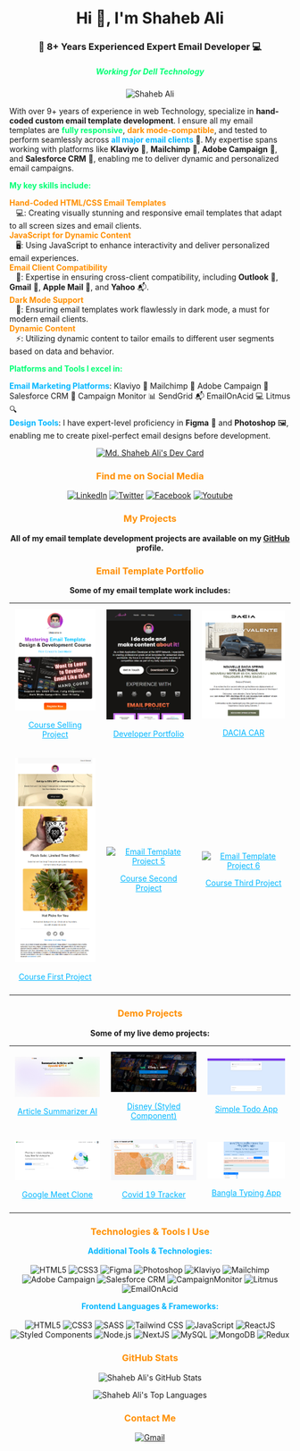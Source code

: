 <h1 align="center">Hi 👋, I'm Shaheb Ali</h1> 
<h3 align="center">📧 8+ Years Experienced Expert Email Developer 💻</h3>
<h5 align="center" style="color:#00ff74">Working for Dell Technology</h5>

<p align="center">
  <img src="https://komarev.com/ghpvc/?username=systembugbd" alt="Shaheb Ali" />
 
</p>

<div style="max-width: 700px; margin: 0 auto; text-align: left;">
  <p  align="left" >
    With over 9+ years of experience in web Technology, specialize in <strong>hand-coded custom email template development</strong>. I ensure all my email templates are <strong style="color:#00ff74">fully responsive</strong>, <strong style="color:#ff8f00">dark mode-compatible</strong>, and tested to perform seamlessly across <strong style="color:#02b7ff">all major email clients</strong> 📨. My expertise spans working with platforms like <strong>Klaviyo</strong> 📧, <strong>Mailchimp</strong> 🐝, <strong>Adobe Campaign</strong> 🎨, and <strong>Salesforce CRM</strong> 🚀, enabling me to deliver dynamic and personalized email campaigns.
  </p>

  <p align="left">
    <strong style="color:#00ff74">My key skills include:</strong>
    <ul style="list-style-type: none; padding: 0; text-align:left">
      <li><strong style="color:#ff8f00">Hand-Coded HTML/CSS Email Templates</strong><br/> &nbsp; &nbsp;💻: Creating visually stunning and responsive email templates that adapt to all screen sizes and email clients.</li>
      <li><strong style="color:#ff8f00">JavaScript for Dynamic Content</strong><br/> &nbsp; &nbsp;🖥️: Using JavaScript to enhance interactivity and deliver personalized email experiences.</li>
      <li><strong style="color:#ff8f00">Email Client Compatibility</strong><br/> &nbsp; &nbsp;📱: Expertise in ensuring cross-client compatibility, including <strong>Outlook</strong> 📧, <strong>Gmail</strong> 📩, <strong>Apple Mail</strong> 🍏, and <strong>Yahoo</strong> 📬.</li>
      <li><strong style="color:#ff8f00">Dark Mode Support</strong><br/> &nbsp; &nbsp;🌙: Ensuring email templates work flawlessly in dark mode, a must for modern email clients.</li>
      <li><strong style="color:#ff8f00">Dynamic Content</strong><br/> &nbsp; &nbsp;⚡: Utilizing dynamic content to tailor emails to different user segments based on data and behavior.</li>
    </ul>
  </p>

  <p>
    <strong style="color:#00ff74">Platforms and Tools I excel in:</strong>
    <ul style="list-style-type: none; padding: 0;">
      <li><strong style="color:#02b7ff">Email Marketing Platforms</strong>: Klaviyo 📧 Mailchimp 🐝 Adobe Campaign 🎨 Salesforce CRM 🚀 Campaign Monitor 📊 SendGrid 📬 EmailOnAcid 💻 Litmus 🔍
</li>
      <li><strong style="color:#02b7ff">Design Tools</strong>: I have expert-level proficiency in <strong>Figma</strong> 🎨 and <strong>Photoshop</strong> 🖼️, enabling me to create pixel-perfect email designs before development.</li>
    </ul>
  </p>

<p align="center">
  <a href="https://app.daily.dev/mdshahebali"><img src="https://api.daily.dev/devcards/v2/60ZZnJqUI0Can0i4Haj6N.png?r=p8g" width="356" alt="Md. Shaheb Ali's Dev Card"/></a>
</p>

<h3 align="center" style="color:#ff8f00">Find me on Social Media</h3>

<p align="center">
  <a href="https://www.linkedin.com/in/md-shaheb-ali-wwwdon/" target="_blank"><img src="https://img.shields.io/badge/linkedin-%231E77B5.svg?&style=for-the-badge&logo=linkedin&logoColor=white" alt="LinkedIn" /></a>
  <a href="https://twitter.com/md_shaheb_ali" target="_blank"><img src="https://img.shields.io/badge/twitter-%2300acee.svg?&style=for-the-badge&logo=twitter&logoColor=white" alt="Twitter" /></a>
  <!-- <a href="https://www.behance.net/wwwdonus" target="_blank"><img src="https://img.shields.io/badge/behance-%23191919.svg?&style=for-the-badge&logo=behance&logoColor=white" alt="Behance" /></a> -->
  <a href="https://www.facebook.com/learnwithshaheb/?notif_id=1732716760404351&notif_t=page_user_activity&ref=notif" target="_blank"><img src="https://img.shields.io/badge/facebook-%231877F2.svg?&style=for-the-badge&logo=facebook&logoColor=white" alt="Facebook" /></a>
  <a href="https://www.youtube.com/@learnwithshaheb" target="_blank"><img src="https://img.shields.io/badge/youtube-%23FF0000.svg?&style=for-the-badge&logo=youtube&logoColor=white" alt="Youtube" /></a>
</p>

<h3 align="center" style="color:#ff8f00">My Projects</h3>

<p align="center">
  <strong>All of my email template development projects are available on my <a href="https://github.com/ShahebAli247bd" target="blank">GitHub</a> profile.</strong>
</p>

<h3 align="center" style="color:#ff8f00">Email Template Portfolio</h3>

<p align="center">
  <strong>Some of my email template work includes:</strong>
</p>
<div align="center">
  <table style="width: 100%; max-width: 800px; border-collapse: collapse;">
    <tr>
        <td style="text-align: center; padding: 10px;">
        <a href="https://shahebali247bd.github.io/Mastering-Email-Template-101/" target="_blank" style="color:#02b7ff; text-align:center">
          <img src="https://raw.githubusercontent.com/ShahebAli247bd/all-email-template/refs/heads/main/email/course.gif" alt="Email Template Project 2" width="200" height="auto"/>
        </a>
        <p><a href="https://shahebali247bd.github.io/Mastering-Email-Template-101/" target="_blank" style="color:#02b7ff; text-align:center">Course Selling Project</a></p>
      </td>
       <td style="text-align: center; padding: 10px;">
        <a href="https://shahebali247bd.github.io/email-template-portfolio/" target="_blank" style="color:#02b7ff; text-align:center">
          <img src="https://raw.githubusercontent.com/ShahebAli247bd/all-email-template/refs/heads/main/email/profile.gif" alt="Email Template Project 3" width="200" height="auto"/>
        </a>
        <p><a href="https://shahebali247bd.github.io/email-template-portfolio/" target="_blank" style="color:#02b7ff; text-align:center">Developer Portfolio</a></p>
      </td>
      <td style="text-align: center; padding: 10px;">
        <a href="https://shahebali247bd.github.io/dacia-edm/" target="_blank" style="color:#02b7ff; text-align:center">
          <img src="https://raw.githubusercontent.com/ShahebAli247bd/all-email-template/refs/heads/main/email/dacia.gif" alt="Email Template Project 1" width="200" height="auto"/>
        </a>
        <p><a href="https://shahebali247bd.github.io/dacia-edm/" target="_blank" style="color:#02b7ff; text-align:center">DACIA CAR</a></p>
      </td>     
    </tr>
    <tr>
      <td style="text-align: center; padding: 10px;">
        <a href="https://shahebali247bd.github.io/course-project-1/" target="_blank" style="color:#02b7ff; text-align:center">
          <img src="https://raw.githubusercontent.com/ShahebAli247bd/all-email-template/refs/heads/main/email/first-project.gif" alt="Email Template Project 4" width="200" height="auto"/>
        </a>
        <p><a href="https://shahebali247bd.github.io/course-project-1/" target="_blank" style="color:#02b7ff; text-align:center">Course First Project</a></p>
      </td>
      <td style="text-align: center; padding: 10px;">
        <a href="https://demo-link-for-email-template.com" target="_blank" style="color:#02b7ff; text-align:center">
          <img src="https://via.placeholder.com/200x100.png?text=Email+Template+5" alt="Email Template Project 5" width="200" height="100"/>
        </a>
        <p><a href="https://demo-link-for-email-template.com" target="_blank" style="color:#02b7ff; text-align:center">Course Second Project</a></p>
      </td>
      <td style="text-align: center; padding: 10px;">
        <a href="https://demo-link-for-email-template.com" target="_blank" style="color:#02b7ff; text-align:center">
          <img src="https://via.placeholder.com/200x100.png?text=Email+Template+6" alt="Email Template Project 6" width="200" height="100"/>
        </a>
        <p><a href="https://demo-link-for-email-template.com" target="_blank" style="color:#02b7ff; text-align:center">Course Third Project</a></p>
      </td>
    </tr>
  </table>
</div>

<h3 align="center" style="color:#ff8f00">Demo Projects</h3>
<p align="center">
  <strong> Some of my live demo projects:</strong>
</p>

 <div align="center">
  <table style="width: 100%; max-width: 1000px; border-collapse: collapse;">
    <tr>
      <td style="text-align: center; padding: 10px;">
        <a href="https://article-summarizer-ai-by-shaheb.netlify.app/" target="_blank" style="color:#02b7ff; text-align:center">
          <img src="https://raw.githubusercontent.com/ShahebAli247bd/all-email-template/refs/heads/main/app/article-summary.gif" alt="Article Summarizer AI" width="200" height="auto"/>
        </a>
        <p><a href="https://article-summarizer-ai-by-shaheb.netlify.app/" target="_blank" style="color:#02b7ff; text-align:center">Article Summarizer AI</a></p>
      </td>
      <td style="text-align: center; padding: 10px;">
        <a href="https://disney-clone-style-component.netlify.app/" target="_blank" style="color:#02b7ff; text-align:center">
          <img src="https://raw.githubusercontent.com/ShahebAli247bd/all-email-template/refs/heads/main/app/disney.gif" alt="Disney Styled Component" width="200" height="auto"/>
        </a>
        <p><a href="https://disney-clone-style-component.netlify.app/" target="_blank" style="color:#02b7ff; text-align:center">Disney (Styled Component)</a></p>
      </td>
      <td style="text-align: center; padding: 10px;">
        <a href="https://react-redux-todo-app-with-json-server.netlify.app/" target="_blank" style="color:#02b7ff; text-align:center"> 
          <img src="https://raw.githubusercontent.com/ShahebAli247bd/all-email-template/refs/heads/main/app/todo-app.gif" alt="Simple Todo App" width="200" height="auto"/>
        </a>
        <p><a href="https://react-redux-todo-app-with-json-server.netlify.app/" target="_blank" style="color:#02b7ff; text-align:center">Simple Todo App</a></p>
      </td>
    </tr>
    <tr>
      <td style="text-align: center; padding: 10px;">
        <a href="https://google-meet-clone-by-shaheb.netlify.app/" target="_blank" style="color:#02b7ff; text-align:center">
          <img src="https://raw.githubusercontent.com/ShahebAli247bd/all-email-template/refs/heads/main/app/google-meet.gif" alt="Google Meet Clone" width="200" height="auto"/>
        </a>
        <p><a href="https://google-meet-clone-by-shaheb.netlify.app/" target="_blank" style="color:#02b7ff; text-align:center">Google Meet Clone</a></p>
      </td>
      <td style="text-align: center; padding: 10px;">
        <a href="https://covid19trackingappbyshaheb.netlify.app/" target="_blank" style="color:#02b7ff; text-align:center">
          <img src="https://raw.githubusercontent.com/ShahebAli247bd/all-email-template/refs/heads/main/app/covid-tracker.gif" alt="Covid-19 Tracker" width="200" height="auto"/>
        </a>
        <p><a href="https://covid19trackingappbyshaheb.netlify.app/" target="_blank" style="color:#02b7ff; text-align:center">Covid 19 Tracker</a></p>
      </td>
      <td style="text-align: center; padding: 10px;">
        <a href="https://systembugbd.github.io/speed-typing-master/" target="_blank" style="color:#02b7ff; text-align:center">
          <img src="https://raw.githubusercontent.com/ShahebAli247bd/all-email-template/refs/heads/main/app/typing.gif" alt="Bangla Typing App" width="200" height="auto"/>
        </a>
        <p><a href="https://systembugbd.github.io/speed-typing-master/" target="_blank" style="color:#02b7ff; text-align:center">Bangla Typing App</a></p>
      </td>
    </tr>
  </table>
</div>

<h3 align="center" style="color:#ff8f00">Technologies & Tools I Use</h3>

<p align="center">
  <strong style="color:#02b7ff">Additional Tools &amp; Technologies:</strong>
  <br/>  <br/>
  <img src="https://img.shields.io/badge/HTML5-%23E34F26.svg?&style=for-the-badge&logo=html5&logoColor=white" alt="HTML5" />
  <img src="https://img.shields.io/badge/CSS-%231572B6.svg?&style=for-the-badge&logo=css3&logoColor=white" alt="CSS3" />
  <img src="https://img.shields.io/badge/Figma-%23F24E1E.svg?&style=for-the-badge&logo=figma&logoColor=white" alt="Figma" />
  <img src="https://img.shields.io/badge/Photoshop-%23B4A0D7.svg?&style=for-the-badge&logo=adobephotoshop&logoColor=white" alt="Photoshop" />
  <img src="https://img.shields.io/badge/Klaviyo-%23F5A042.svg?&style=for-the-badge&logo=klaviyo&logoColor=white" alt="Klaviyo" />
  <img src="https://img.shields.io/badge/Mailchimp-%23FF9F1A.svg?&style=for-the-badge&logo=mailchimp&logoColor=white" alt="Mailchimp" />
  <img src="https://img.shields.io/badge/Adobe%20Campaign-%23FF6666.svg?&style=for-the-badge&logo=adobecampaign&logoColor=white" alt="Adobe Campaign" />
<img src="https://img.shields.io/badge/Salesforce-%23FF4F19.svg?&style=for-the-badge&logo=salesforce&logoColor=white" alt="Salesforce CRM" />
<img src="https://img.shields.io/badge/CampaignMonitor-%2339B54A.svg?&style=for-the-badge&logo=campaignmonitor&logoColor=white" alt="CampaignMonitor" />
<img src="https://img.shields.io/badge/Litmus-%23F0B800.svg?&style=for-the-badge&logo=litmus&logoColor=white" alt="Litmus" />
<img src="https://img.shields.io/badge/EmailOnAcid-%23EA4C89.svg?&style=for-the-badge&logo=emailonacid&logoColor=white" alt="EmailOnAcid" />

</p>

<p align="center">
  <strong style="color:#02b7ff">Frontend Languages &amp; Frameworks:</strong>
  <br/>  <br/>
  <img src="https://img.shields.io/badge/HTML5-%23E34F26.svg?&style=for-the-badge&logo=html5&logoColor=white" alt="HTML5" />
  <img src="https://img.shields.io/badge/CSS3-%231572B6.svg?&style=for-the-badge&logo=css3&logoColor=white" alt="CSS3" />
  <img src="https://img.shields.io/badge/SASS-%23CC6699.svg?&style=for-the-badge&logo=sass&logoColor=white" alt="SASS" />
  <img src="https://img.shields.io/badge/TailwindCSS-%23006FF6.svg?&style=for-the-badge&logo=tailwindcss&logoColor=white" alt="Tailwind CSS" />
  <img src="https://img.shields.io/badge/JavaScript-%23F7DF1E.svg?&style=for-the-badge&logo=javascript&logoColor=black" alt="JavaScript" />
  <img src="https://img.shields.io/badge/React-%2361DAFB.svg?&style=for-the-badge&logo=react&logoColor=black" alt="ReactJS" />
  <img src="https://img.shields.io/badge/Styled%20Components-%23DB7093.svg?&style=for-the-badge&logo=styled-components&logoColor=white" alt="Styled Components" />
  <img src="https://img.shields.io/badge/Node.js-%23339933.svg?&style=for-the-badge&logo=node.js&logoColor=white" alt="Node.js" />
  <img src="https://img.shields.io/badge/Next.js-%23000000.svg?&style=for-the-badge&logo=next.js&logoColor=white" alt="NextJS" />
  <!-- <img src="https://img.shields.io/badge/Laravel-%23FF2D20.svg?&style=for-the-badge&logo=laravel&logoColor=white" alt="Laravel" /> -->
  <!-- <img src="https://img.shields.io/badge/PHP-%23777BB4.svg?&style=for-the-badge&logo=php&logoColor=white" alt="PHP" /> -->
  <img src="https://img.shields.io/badge/MySQL-%2300f5a6.svg?&style=for-the-badge&logo=mysql&logoColor=white" alt="MySQL" />
  <img src="https://img.shields.io/badge/MongoDB-%2347A248.svg?&style=for-the-badge&logo=mongodb&logoColor=white" alt="MongoDB" />
    <img src="https://img.shields.io/badge/Redux-%230A7A8C.svg?&style=for-the-badge&logo=redux&logoColor=white" alt="Redux" />
</p>

<h3 align="center" style="color:#ff8f00">GitHub Stats</h3>

<p align="center">
  <img src="https://github-readme-stats.vercel.app/api?username=ShahebAli247bd&show_icons=true&hide_title=true&hide_border=true&count_private=true&theme=radical" alt="Shaheb Ali's GitHub Stats" />
</p>

<p align="center">
  <img src="https://github-readme-stats.vercel.app/api/top-langs/?username=ShahebAli247bd&layout=compact&hide_border=true&theme=radical" alt="Shaheb Ali's Top Languages" />
</p>

<h3 align="center" style="color:#ff8f00">Contact Me</h3>

<p align="center">
  <a href="mailto:shahebali247bd@gmail.com  target="_blank">
    <img src="https://img.shields.io/badge/gmail-%23D14836.svg?&style=for-the-badge&logo=gmail&logoColor=white" alt="Gmail" />
  </a>
</p>
</div>

